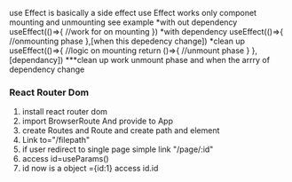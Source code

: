 use Effect is basically a side effect
use Effect works only componet mounting and unmounting
see example
*with out dependency
useEffect(()=>{
    //work for  on mounting
})
*with dependency
useEffect(()=>{
    //onmounting phase
},[when this depedency change])
*clean up
useEffect(()=>{
    //logic on mounting
   return ()=>{
//unmount phase
    }
},[dependancy])
***clean up work unmount phase and when the arrry of dependency change

### React Router Dom 
1. install react router dom
2. import BrowserRoute And provide to App 
3. create Routes and Route and create path and element
4. Link to="/filepath" 
5. if user redirect to single page simple link "/page/:id"
6. access id=useParams()
7. id now is a object ={id:1} access id.id